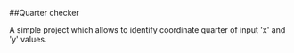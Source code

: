 ##Quarter checker

A simple project which allows to identify 
coordinate quarter of input 'x' and 'y' values.  
